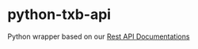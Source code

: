 # python-txb-api
Python wrapper based on our [Rest API Documentations](https://github.com/3xbit/docs)
